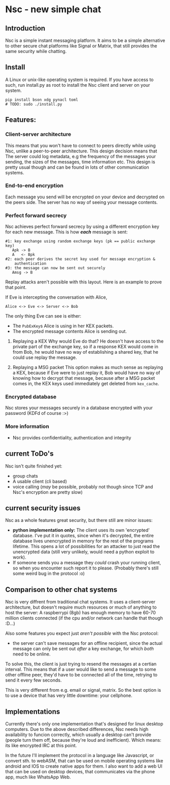 # Nsc - new simple chat
## Introduction
Nsc is a simple instant messaging platform. It aims to be a simple alternative
to other secure chat platforms like Signal or Matrix, that still provides the
same security while chatting.

## Install
A Linux or unix-like operating system is required. If you have access to such,
run install.py as root to install the Nsc client and server on your system.

```
pip install bson xdg pynacl toml
# TODO: sudo ./install.py
```

## Features:
### Client-server architecture
This means that you won't have to connect to peers directly while using Nsc,
unlike a peer-to-peer architecture. This design decision means that The server
could log metadata, e.g the frequency of the messages your sending, the sizes 
of the messages, time information etc. This design is pretty usual though and
can be found in lots of other communication systems.

### End-to-end encryption
Each message you send will be encrypted on your device and decrypted on the peers 
side. The server has no way of seeing your message contents.

### Perfect forward secrecy
Nsc achieves perfect forward secrecy by using a different encryption key for each
new message. This is how ***each*** message is sent:

```
#1: key exchange using random exchange keys (pk == public exchange key)
   Apk -> B
   A   <- Bpk
#2: each peer derives the secret key used for message encryption & 
    authentication
#3: the message can now be sent out securely
   Amsg -> B
```

Replay attacks aren't possible with this layout.
Here is an example to prove that point.

If Eve is intercepting the conversation with Alice,

```
Alice <-> Eve <-> Server <-> Bob
```

The only thing Eve can see is either:

- The `PubExKey`s Alice is using in her KEX packets.
- The encrypted message contents Alice is sending out.

1. Replaying a KEX
Why would Eve do that? He doesn't have access to the private part of the 
exchange key, so if a response KEX would come in from Bob, he would have no way of
establishing a shared key, that he could use replay the message.

2. Replaying a MSG packet
This option makes as much sense as replaying a KEX, because if Eve were to 
just replay it, Bob would have no way of knowing how to decrypt that message,
because after a MSG packet comes in, the KEX keys used immediately get deleted from `kex_cache`.

### Encrypted database
Nsc stores your messages securely in a database encrypted with your password
(KDFd of course :>)

### More information
- Nsc provides confidentiality, authentication and integrity

## current ToDo's
Nsc isn't quite finished yet:
- group chats
- A usable client (cli based)
- voice calling (*may* be possible, probably not though since TCP and Nsc's encryption are pretty slow)

## current security issues
Nsc as a whole features great security, but there still are minor issues:

- **python implementation only:** The client uses its own 'encrypted' database. I've put it in quotes, since
when it's decrypted, the entire database lives unencrypted in memory for the
rest of the programs lifetime. This opens a lot of possibilities for an attacker
to just read the unencrypted data (still very unlikely, would need a python exploit to work).
- If someone sends you a message they *could* crash your running client, so 
when you encounter such report it to <Nsc-ID> please.
(Probably there's still some weird bug in the protocol :o)

## Comparison to other chat systems
Nsc is very diffrent from traditional chat systems. It uses a client-server
architecture, but doesn't require much resources or much of anything to host the server:
A raspberrypi (8gb) has enough memory to have 60-70 million clients connected 
(if the cpu and/or network can handle that though :D...)

Also some features you expect just *aren't possible* with the Nsc protocol:

- the server can't save messages for an offline recipient, since the actual message can only be
sent out *after* a key exchange, for which *both* need to be online.

To solve this, the client is just trying to resend the messages at a certian interval. This means
that if a user would like to send a message to some other offline peer, they'd have to be connected
all of the time, retrying to send it every few seconds.

This is very different from e.g. email or signal, matrix.
So the best option is to use a device that has very little downtime: your cellphone.

## Implementations
Currently there's only one implementation that's designed for linux desktop
computers. Due to the above described differences, Nsc needs high availability
to funcion correctly, which usually a desktop can't provide 
(people turn them off, because they're loud and inefficient).
Which means: its like encrypted IRC at this point.

In the future I'll implement the protocol in a language like Javascript, or convert sth. to webASM,
that can be used on mobile operating systems like android and IOS to create native apps for them.
I also want to add a web UI that can be used on desktop devices, that communicates via the phone
app, much like WhatsApp Web.
